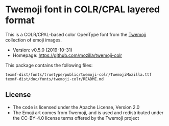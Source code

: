 # Twemoji font in COLR/CPAL layered format

This is a COLR/CPAL-based color OpenType font from the [Twemoji](https://twemoji.twitter.com/) collection of emoji images.

- Version: v0.5.0 (2019-10-31)
- Homepage: <https://github.com/mozilla/twemoji-colr>

This package contains the following files:

    texmf-dist/fonts/truetype/public/twemoji-colr/TwemojiMozilla.ttf
    texmf-dist/doc/fonts/twemoji-colr/README.md

## License

- The code is licensed under the Apache License, Version 2.0
- The Emoji art comes from Twemoji, and is used and redistributed under the CC-BY-4.0 license terms offered by the Twemoji project
